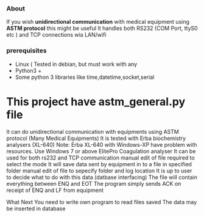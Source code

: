 ### About
If you wish **unidirectional communication** with medical equipment using **ASTM protocol** this might be useful
It handles both RS232 (COM Port, ttyS0 etc ) and TCP connections wia LAN/wifi
### prerequisites
  * Linux ( Tested in debian, but must work with any
  * Python3 +
  * Some python 3 libraries like time,datetime,socket,serial
# This project have astm_general.py file
It can do unidirectional communication with equipments using ASTM protocol (Many Medical Equipments)
It is tested with
	Erba biochemistry analysers (XL-640)
		Note: Erba XL-640 with Windows-XP have problem with resources. Use Windows 7 or above
	ElitePro Coagulation analyser
It can be used for both rs232 and TCP communication
	manual edit of file required to select the mode
It will save data sent by equipment in to a file in specified folder
	manual edit of file to sepecify folder and log location
It is up to user to decide what to do with this data (datbase interfacing)
The file will contain everything between ENQ and EOT
The program simply sends ACK on receipt of ENQ and LF from equipment

What Next
	You need to write own program to read files saved
	The data may be inserted in database
<code>
